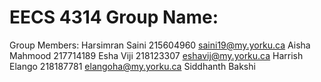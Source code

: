 # EECS 4314 Group Name: 
Group Members: </b>
Harsimran Saini    215604960    saini19@my.yorku.ca </b>
Aisha Mahmood      217714189    </b>
Esha Viji          218123307    eshavij@my.yorku.ca </b>
Harrish Elango     218187781    elangoha@my.yorku.ca </b>
Siddhanth Bakshi   </b>
